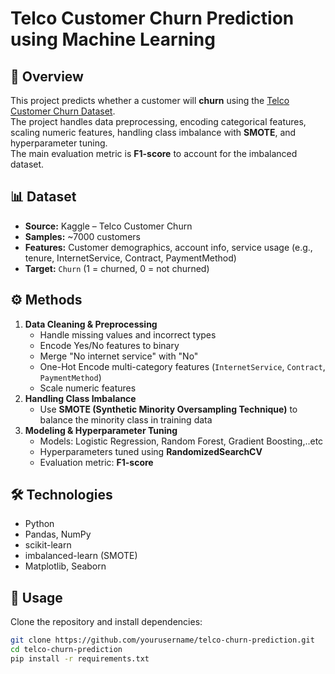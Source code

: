 # Telco Customer Churn Prediction using Machine Learning

## 📌 Overview
This project predicts whether a customer will **churn** using the [Telco Customer Churn Dataset](https://www.kaggle.com/datasets/blastchar/telco-customer-churn?utm_source=chatgpt.com).  
The project handles data preprocessing, encoding categorical features, scaling numeric features, handling class imbalance with **SMOTE**, and hyperparameter tuning.  
The main evaluation metric is **F1-score** to account for the imbalanced dataset.

## 📊 Dataset
- **Source:** Kaggle – Telco Customer Churn  
- **Samples:** ~7000 customers  
- **Features:** Customer demographics, account info, service usage (e.g., tenure, InternetService, Contract, PaymentMethod)  
- **Target:** `Churn` (1 = churned, 0 = not churned)  

## ⚙️ Methods
1. **Data Cleaning & Preprocessing**  
   - Handle missing values and incorrect types  
   - Encode Yes/No features to binary  
   - Merge "No internet service" with "No"  
   - One-Hot Encode multi-category features (`InternetService`, `Contract`, `PaymentMethod`)  
   - Scale numeric features  
2. **Handling Class Imbalance**  
   - Use **SMOTE (Synthetic Minority Oversampling Technique)** to balance the minority class in training data  
3. **Modeling & Hyperparameter Tuning**  
   - Models: Logistic Regression, Random Forest, Gradient Boosting,..etc  
   - Hyperparameters tuned using **RandomizedSearchCV**  
   - Evaluation metric: **F1-score**  


## 🛠️ Technologies
- Python  
- Pandas, NumPy  
- scikit-learn  
- imbalanced-learn (SMOTE)  
- Matplotlib, Seaborn  

## 🚀 Usage
Clone the repository and install dependencies:

```bash
git clone https://github.com/yourusername/telco-churn-prediction.git
cd telco-churn-prediction
pip install -r requirements.txt
